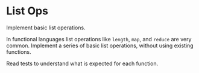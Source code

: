 # List Ops

Implement basic list operations.

In functional languages list operations like `length`, `map`, and
`reduce` are very common. Implement a series of basic list operations,
without using existing functions.

Read tests to understand what is expected for each function.
